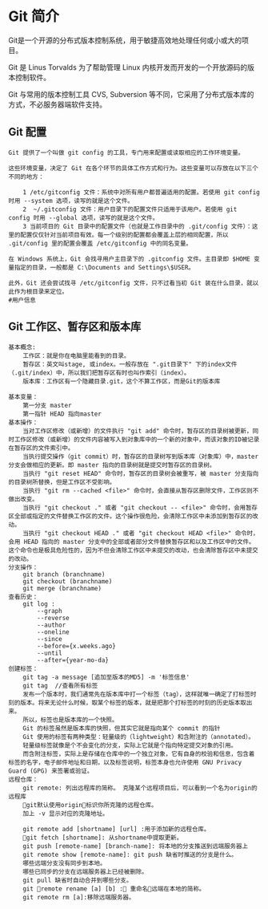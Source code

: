 # Git 简介
Git是一个开源的分布式版本控制系统，用于敏捷高效地处理任何或小或大的项目。

Git 是 Linus Torvalds 为了帮助管理 Linux 内核开发而开发的一个开放源码的版本控制软件。

Git 与常用的版本控制工具 CVS, Subversion 等不同，它采用了分布式版本库的方式，不必服务器端软件支持。

## Git 配置
    Git 提供了一个叫做 git config 的工具，专门用来配置或读取相应的工作环境变量。

    这些环境变量，决定了 Git 在各个环节的具体工作方式和行为。这些变量可以存放在以下三个不同的地方：

        1 /etc/gitconfig 文件：系统中对所有用户都普遍适用的配置。若使用 git config 时用 --system 选项，读写的就是这个文件。
        2  ~/.gitconfig 文件：用户目录下的配置文件只适用于该用户。若使用 git config 时用 --global 选项，读写的就是这个文件。
        3 当前项目的 Git 目录中的配置文件（也就是工作目录中的 .git/config 文件）：这里的配置仅仅针对当前项目有效。每一个级别的配置都会覆盖上层的相同配置，所以 .git/config 里的配置会覆盖 /etc/gitconfig 中的同名变量。
    
    在 Windows 系统上，Git 会找寻用户主目录下的 .gitconfig 文件。主目录即 $HOME 变量指定的目录，一般都是 C:\Documents and Settings\$USER。

    此外，Git 还会尝试找寻 /etc/gitconfig 文件，只不过看当初 Git 装在什么目录，就以此作为根目录来定位。
    #用户信息

## Git 工作区、暂存区和版本库
    基本概念:
        工作区：就是你在电脑里能看到的目录。
        暂存区：英文叫stage, 或index。一般存放在 ".git目录下" 下的index文件（.git/index）中，所以我们把暂存区有时也叫作索引（index）。
        版本库：工作区有一个隐藏目录.git，这个不算工作区，而是Git的版本库
    
    基本变量：
        第一分支 master
        第一指针 HEAD 指向master
    基本操作：
        当对工作区修改（或新增）的文件执行 "git add" 命令时，暂存区的目录树被更新，同时工作区修改（或新增）的文件内容被写入到对象库中的一个新的对象中，而该对象的ID被记录在暂存区的文件索引中。
        当执行提交操作（git commit）时，暂存区的目录树写到版本库（对象库）中，master 分支会做相应的更新。即 master 指向的目录树就是提交时暂存区的目录树。
        当执行 "git reset HEAD" 命令时，暂存区的目录树会被重写，被 master 分支指向的目录树所替换，但是工作区不受影响。
        当执行 "git rm --cached <file>" 命令时，会直接从暂存区删除文件，工作区则不做出改变。
        当执行 "git checkout ." 或者 "git checkout -- <file>" 命令时，会用暂存区全部或指定的文件替换工作区的文件。这个操作很危险，会清除工作区中未添加到暂存区的改动。
        当执行 "git checkout HEAD ." 或者 "git checkout HEAD <file>" 命令时，会用 HEAD 指向的 master 分支中的全部或者部分文件替换暂存区和以及工作区中的文件。这个命令也是极具危险性的，因为不但会清除工作区中未提交的改动，也会清除暂存区中未提交的改动。
    分支操作：
        git branch (branchname)
        git checkout (branchname)
        git merge (branchname)
    查看历史：
        git log :
            --graph
            --reverse
            --author
            --oneline
            --since
            --before={x.weeks.ago}
            --until
            --after={year-mo-da}
    创建标签：
        git tag -a message [追加至版本的MD5] -m '标签信息'
        git tag  //查看所有标签
        发布一个版本时，我们通常先在版本库中打一个标签（tag），这样就唯一确定了打标签时刻的版本。将来无论什么时候，取某个标签的版本，就是把那个打标签的时刻的历史版本取出来。
        所以，标签也是版本库的一个快照。
        Git 的标签虽然是版本库的快照，但其实它就是指向某个 commit 的指针
        Git 使用的标签有两种类型：轻量级的（lightweight）和含附注的（annotated）。
        轻量级标签就像是个不会变化的分支，实际上它就是个指向特定提交对象的引用。
        而含附注标签，实际上是存储在仓库中的一个独立对象，它有自身的校验和信息，包含着标签的名字，电子邮件地址和日期，以及标签说明，标签本身也允许使用 GNU Privacy Guard (GPG) 来签署或验证。
    远程仓库：
        git remote: 列出远程库的简称。 克隆某个远程项目后，可以看到一个名为origin的远程库
        git默认使用origin标识你所克隆的远程仓库。
        加上 -v 显示对应的克隆地址。

        git remote add [shortname] [url] :用于添加新的远程仓库。
        git fetch [shortname]: 从shortname中提取更新。
        git push [remote-name] [branch-name]: 将本地的分支推送到远端服务器上
        git remote show [remote-name]: git push 缺省时推送的分支是什么。
        哪些远端分支没有同步到本地。
        哪些已同步的分支在远端服务器上已经被删除。
        git pull 缺省时自动合并到哪些分支。
        git remote rename [a] [b] : 重命名远端在本地的简称。
        git remote rm [a]:移除远端服务器。

